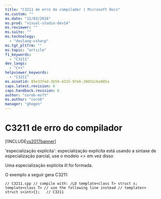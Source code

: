 ```yaml
---
title: "C3211 de erro do compilador | Microsoft Docs"
ms.custom: ""
ms.date: "12/03/2016"
ms.prod: "visual-studio-dev14"
ms.reviewer: ""
ms.suite: ""
ms.technology: 
  - "devlang-csharp"
ms.tgt_pltfrm: ""
ms.topic: "article"
f1_keywords: 
  - "C3211"
dev_langs: 
  - "C++"
helpviewer_keywords: 
  - "C3211"
ms.assetid: 85e33fed-3b59-4315-97e6-20d31c6a985a
caps.latest.revision: 6
caps.handback.revision: 6
author: "corob-msft"
ms.author: "corob"
manager: "ghogen"
---
```

# C3211 de erro do compilador
[!INCLUDE[vs2017banner](../../assembler/inline/includes/vs2017banner.md)]

'especialização explícita': especialização explícita está usando a sintaxe de especialização parcial, use o modelo \<\> em vez disso  
  
 Uma especialização explícita ill foi formada.  
  
 O exemplo a seguir gera C3211:  
  
```  
// C3211.cpp // compile with: /LD template<class T> struct s; template<class T> // use the following line instead // template<> struct s<int>{};   // C3211  
```